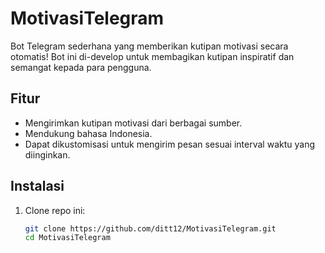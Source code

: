 # MotivasiTelegram

Bot Telegram sederhana yang memberikan kutipan motivasi secara otomatis! Bot ini di-develop untuk membagikan kutipan inspiratif dan semangat kepada para pengguna.

## Fitur

- Mengirimkan kutipan motivasi dari berbagai sumber.
- Mendukung bahasa Indonesia.
- Dapat dikustomisasi untuk mengirim pesan sesuai interval waktu yang diinginkan.

## Instalasi

1. Clone repo ini:
   ```bash
   git clone https://github.com/ditt12/MotivasiTelegram.git
   cd MotivasiTelegram
